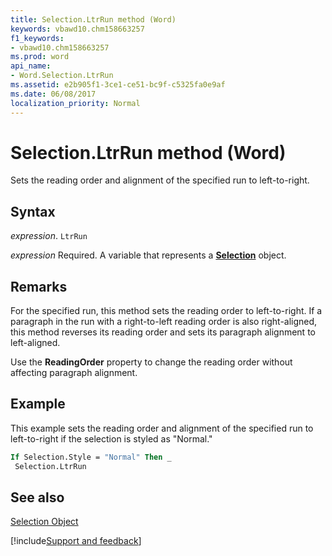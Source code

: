 ```yaml
---
title: Selection.LtrRun method (Word)
keywords: vbawd10.chm158663257
f1_keywords:
- vbawd10.chm158663257
ms.prod: word
api_name:
- Word.Selection.LtrRun
ms.assetid: e2b905f1-3ce1-ce51-bc9f-c5325fa0e9af
ms.date: 06/08/2017
localization_priority: Normal
---
```



# Selection.LtrRun method (Word)

Sets the reading order and alignment of the specified run to left-to-right.


## Syntax

_expression_. `LtrRun`

_expression_ Required. A variable that represents a **[Selection](Word.Selection.md)** object.


## Remarks

For the specified run, this method sets the reading order to left-to-right. If a paragraph in the run with a right-to-left reading order is also right-aligned, this method reverses its reading order and sets its paragraph alignment to left-aligned.

Use the  **ReadingOrder** property to change the reading order without affecting paragraph alignment.


## Example

This example sets the reading order and alignment of the specified run to left-to-right if the selection is styled as "Normal."


```vb
If Selection.Style = "Normal" Then _ 
 Selection.LtrRun
```


## See also


[Selection Object](Word.Selection.md)

[!include[Support and feedback](~/includes/feedback-boilerplate.md)]